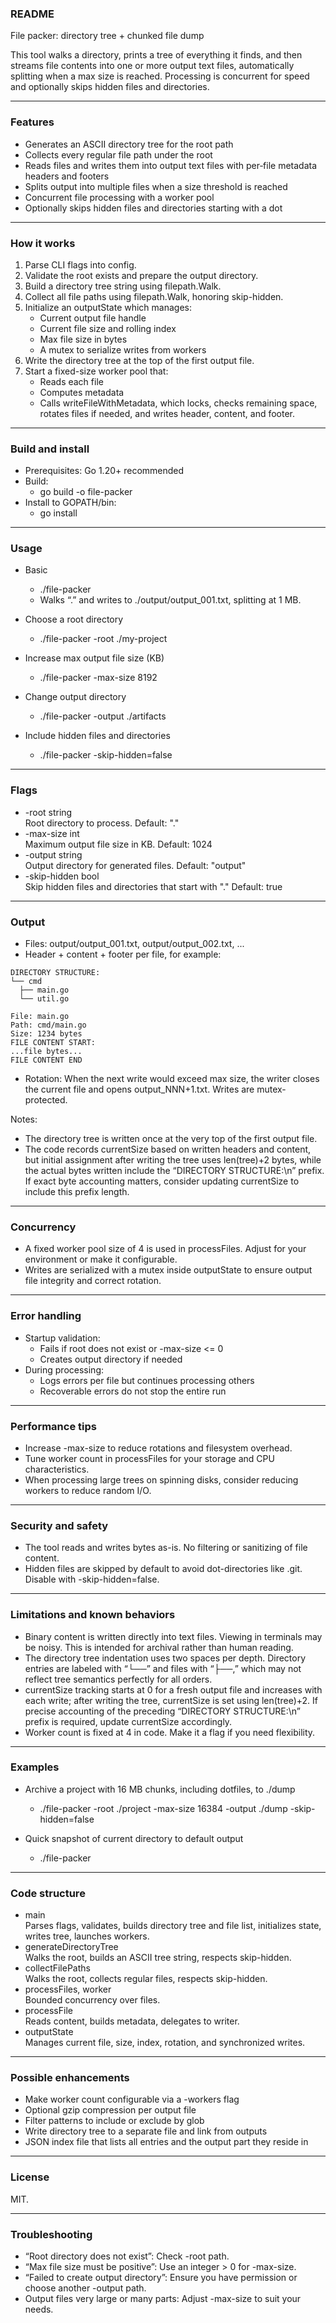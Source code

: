### README

File packer: directory tree + chunked file dump

This tool walks a directory, prints a tree of everything it finds, and then streams file contents into one or more output text files, automatically splitting when a max size is reached. Processing is concurrent for speed and optionally skips hidden files and directories.

---

### Features

- Generates an ASCII directory tree for the root path
- Collects every regular file path under the root
- Reads files and writes them into output text files with per‑file metadata headers and footers
- Splits output into multiple files when a size threshold is reached
- Concurrent file processing with a worker pool
- Optionally skips hidden files and directories starting with a dot

---

### How it works

1. Parse CLI flags into config.
2. Validate the root exists and prepare the output directory.
3. Build a directory tree string using filepath.Walk.
4. Collect all file paths using filepath.Walk, honoring skip-hidden.
5. Initialize an outputState which manages:
   - Current output file handle
   - Current file size and rolling index
   - Max file size in bytes
   - A mutex to serialize writes from workers
6. Write the directory tree at the top of the first output file.
7. Start a fixed-size worker pool that:
   - Reads each file
   - Computes metadata
   - Calls writeFileWithMetadata, which locks, checks remaining space, rotates files if needed, and writes header, content, and footer.

---

### Build and install

- Prerequisites: Go 1.20+ recommended
- Build:
  - go build -o file-packer
- Install to GOPATH/bin:
  - go install

---

### Usage

- Basic
  - ./file-packer
  - Walks “.” and writes to ./output/output_001.txt, splitting at 1 MB.

- Choose a root directory
  - ./file-packer -root ./my-project

- Increase max output file size (KB)
  - ./file-packer -max-size 8192

- Change output directory
  - ./file-packer -output ./artifacts

- Include hidden files and directories
  - ./file-packer -skip-hidden=false

---

### Flags

- -root string  
  Root directory to process. Default: "."
- -max-size int  
  Maximum output file size in KB. Default: 1024
- -output string  
  Output directory for generated files. Default: "output"
- -skip-hidden bool  
  Skip hidden files and directories that start with "." Default: true

---

### Output

- Files: output/output_001.txt, output/output_002.txt, ...
- Header + content + footer per file, for example:

```
DIRECTORY STRUCTURE:
└── cmd
  ├── main.go
  └── util.go

File: main.go
Path: cmd/main.go
Size: 1234 bytes
FILE CONTENT START:
...file bytes...
FILE CONTENT END
```

- Rotation: When the next write would exceed max size, the writer closes the current file and opens output_NNN+1.txt. Writes are mutex-protected.

Notes:
- The directory tree is written once at the very top of the first output file.
- The code records currentSize based on written headers and content, but initial assignment after writing the tree uses len(tree)+2 bytes, while the actual bytes written include the “DIRECTORY STRUCTURE:\n” prefix. If exact byte accounting matters, consider updating currentSize to include this prefix length.

---

### Concurrency

- A fixed worker pool size of 4 is used in processFiles. Adjust for your environment or make it configurable.
- Writes are serialized with a mutex inside outputState to ensure output file integrity and correct rotation.

---

### Error handling

- Startup validation:
  - Fails if root does not exist or -max-size <= 0
  - Creates output directory if needed
- During processing:
  - Logs errors per file but continues processing others
  - Recoverable errors do not stop the entire run

---

### Performance tips

- Increase -max-size to reduce rotations and filesystem overhead.
- Tune worker count in processFiles for your storage and CPU characteristics.
- When processing large trees on spinning disks, consider reducing workers to reduce random I/O.

---

### Security and safety

- The tool reads and writes bytes as-is. No filtering or sanitizing of file content.
- Hidden files are skipped by default to avoid dot-directories like .git. Disable with -skip-hidden=false.

---

### Limitations and known behaviors

- Binary content is written directly into text files. Viewing in terminals may be noisy. This is intended for archival rather than human reading.
- The directory tree indentation uses two spaces per depth. Directory entries are labeled with “└──” and files with “├──,” which may not reflect tree semantics perfectly for all orders.
- currentSize tracking starts at 0 for a fresh output file and increases with each write; after writing the tree, currentSize is set using len(tree)+2. If precise accounting of the preceding “DIRECTORY STRUCTURE:\n” prefix is required, update currentSize accordingly.
- Worker count is fixed at 4 in code. Make it a flag if you need flexibility.

---

### Examples

- Archive a project with 16 MB chunks, including dotfiles, to ./dump
  - ./file-packer -root ./project -max-size 16384 -output ./dump -skip-hidden=false

- Quick snapshot of current directory to default output
  - ./file-packer

---

### Code structure

- main  
  Parses flags, validates, builds directory tree and file list, initializes state, writes tree, launches workers.
- generateDirectoryTree  
  Walks the root, builds an ASCII tree string, respects skip-hidden.
- collectFilePaths  
  Walks the root, collects regular files, respects skip-hidden.
- processFiles, worker  
  Bounded concurrency over files.
- processFile  
  Reads content, builds metadata, delegates to writer.
- outputState  
  Manages current file, size, index, rotation, and synchronized writes.

---

### Possible enhancements

- Make worker count configurable via a -workers flag
- Optional gzip compression per output file
- Filter patterns to include or exclude by glob
- Write directory tree to a separate file and link from outputs
- JSON index file that lists all entries and the output part they reside in

---

### License
MIT.

---

### Troubleshooting

- “Root directory does not exist”: Check -root path.
- “Max file size must be positive”: Use an integer > 0 for -max-size.
- “Failed to create output directory”: Ensure you have permission or choose another -output path.
- Output files very large or many parts: Adjust -max-size to suit your needs.